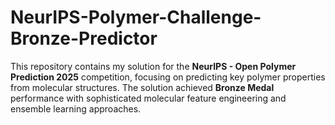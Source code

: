 # NeurIPS-Polymer-Challenge-Bronze-Predictor
This repository contains my solution for the **NeurIPS - Open Polymer Prediction 2025** competition, focusing on predicting key polymer properties from molecular structures. The solution achieved **Bronze Medal** performance with sophisticated molecular feature engineering and ensemble learning approaches.
